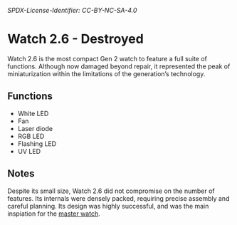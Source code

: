 *SPDX-License-Identifier: CC-BY-NC-SA-4.0*

# Watch 2.6 - Destroyed

Watch 2.6 is the most compact Gen 2 watch to feature a full suite of functions. Although now damaged beyond repair, it represented the peak of miniaturization within the limitations of the generation’s technology.

## Functions

- White LED
- Fan
- Laser diode
- RGB LED
- Flashing LED
- UV LED

## Notes

Despite its small size, Watch 2.6 did not compromise on the number of features. Its internals were densely packed, requiring precise assembly and careful planning. Its design was highly successful, and was the main inspiation for the [master watch](../Watch2.9/Watch2.9.md).